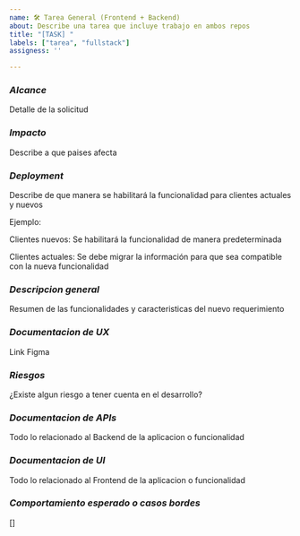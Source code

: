 ```yaml
---
name: 🛠️ Tarea General (Frontend + Backend)
about: Describe una tarea que incluye trabajo en ambos repos
title: "[TASK] "
labels: ["tarea", "fullstack"]
assigness: ''

---
```


### *Alcance*
Detalle de la solicitud

### *Impacto*
Describe a que paises afecta

### *Deployment*
Describe de que manera se habilitará la funcionalidad para clientes actuales y nuevos

Ejemplo:

Clientes nuevos: Se habilitará la funcionalidad de manera predeterminada

Clientes actuales: Se debe migrar la información para que sea compatible con la nueva funcionalidad 

### *Descripcion general*
Resumen de las funcionalidades y caracteristicas del nuevo requerimiento

### *Documentacion de UX*
Link Figma

### *Riesgos*
¿Existe algun riesgo a tener cuenta en el desarrollo?

### *Documentacion de APIs*
Todo lo relacionado al Backend de la aplicacion o funcionalidad

### *Documentacion de UI*
Todo lo relacionado al Frontend de la aplicacion o funcionalidad

### *Comportamiento esperado o casos bordes*
[]
